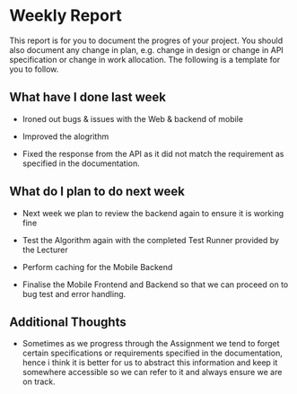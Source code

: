 # Weekly Report

This report is for you to document the progres of your project. You should also document any change in plan, e.g. change in design or change in API specification or change in work allocation. The following is a template for you to follow.

## What have I done last week

-   Ironed out bugs & issues with the Web & backend of mobile

-   Improved the alogrithm

-   Fixed the response from the API as it did not match the requirement as specified in the documentation.

## What do I plan to do next week

-   Next week we plan to review the backend again to ensure it is working fine

-   Test the Algorithm again with the completed Test Runner provided by the Lecturer

-   Perform caching for the Mobile Backend 

-   Finalise the Mobile Frontend and Backend so that we can proceed on to bug test and error handling.

## Additional Thoughts

-   Sometimes as we progress through the Assignment we tend to forget certain specifications or requirements specified in the documentation, hence i think it is better for us to abstract this information and keep it somewhere accessible so we can refer to it and always ensure we are on track.
